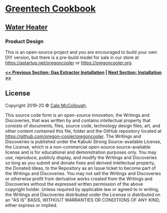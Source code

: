 # [Greentech Cookbook](../)

## [Water Heater](./)

### Product Design

This is an open-source project and you are encouraged to build your own DIY version, but there is a pre-build model for sale in our store at <https://astartup.net/oregoncooler> or <https://oregoncooler.org>.

**[<< Previous Section: Gas Extractor Installation](../gas_extractor/installation) | [Next Section: Installation >>](installation.md)**

## License

Copyright 2019-20 © [Cale McCollough](https://cookingwithcale.org).

This source code form is an open-source innovation, the Writings and Discoveries, that was written by and contains intellectual property that consists of documents, files, source code, technology design files, art, and other content contained this file, folder and the GitHub repository located at <https://github.com/oregon-cooler/oregoncooler>. The Writings and Discoveries is published under the Kabuki Strong Source-available License, the License, which is a non-commercial open-source source-available license and is for educational and demonstration purposes only. You may use, reproduce, publicly display, and modify the Writings and Discoveries so long as you submit and donate fixes and derived intellectual property, the Donated Ideas, to the Repository as an Issue ticket to become part of the Writings and Discoveries. You may not sell the Writings and Discoveries or otherwise profit from derivative works created from the Writings and Discoveries without the expressed written permission of the above copyright holder. Unless required by applicable law or agreed to in writing, the Writings and Discoveries distributed under the License is distributed on an "AS IS" BASIS, WITHOUT WARRANTIES OR CONDITIONS OF ANY KIND, either express or implied.
